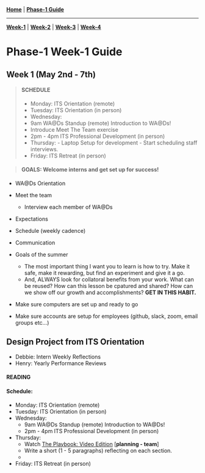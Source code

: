 **[Home](../README.md)** | **[Phase-1 Guide](../README.md)**
___
**[Week-1](../week-1/README.md)** | **[Week-2](../week-2/README.md)** | **[Week-3](../week-3/README.md)** | **[Week-4](../week-4/README.md)**
# Phase-1 Week-1 Guide

  ## Week 1 (May 2nd - 7th)

> #### SCHEDULE  
>  - Monday: ITS Orientation (remote)
>  - Tuesday: ITS Orientation (in person)
>  - Wednesday: 
>   - 9am WA@Ds Standup (remote) Introduction to WA@Ds!
>   - Introduce Meet The Team exercise
>   - 2pm - 4pm ITS Professional Development (in person)
>  - Thursday: 
      - Laptop Setup for development
      - Start scheduling staff interviews.
>  - Friday: ITS Retreat (in person)

>#### GOALS: Welcome interns and get set up for success!

- WA@Ds Orientation
- Meet the team
  - Interview each member of WA@Ds
- Expectations
- Schedule (weekly cadence)
- Communication
- Goals of the summer 
    - The most important thing I want you to learn is how to try. Make it safe, make it rewarding, but find an experiment and give it a go. 
    - And, ALWAYS look for collatoral benefits from your work. What can be reused? How can this lesson be cpatured and shared? How can we show off our growth and accomplishments? **GET IN THIS HABIT.**

- Make sure computers are set up and ready to go
- Make sure accounts are setup for employees (github, slack, zoom, email groups etc…)

## Design Project from ITS Orientation
  - Debbie: Intern Weekly Reflections
  - Henry: Yearly Performance Reviews

#### READING 

#### Schedule: 
- Monday: ITS Orientation (remote)
- Tuesday: ITS Orientation (in person)
- Wednesday: 
  - 9am WA@Ds Standup (remote) Introduction to WA@Ds!
  - 2pm - 4pm ITS Professional Development (in person)
- Thursday: 
  - Watch [The Playbook: Video Edition](https://thoughtbot.com/upcase/the-playbook-video-edition) [**planning - team**]
  - Write a short (1 - 5 paragraphs) reflecting on each section.
  - 
- Friday: ITS Retreat (in person)

